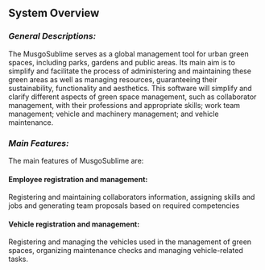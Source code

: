 ## System Overview

### _General Descriptions:_
The MusgoSublime serves as a global management tool for urban green spaces, including parks, gardens and public areas.
Its main aim is to simplify and facilitate the process of administering and maintaining these green areas as well as 
managing resources, guaranteeing their sustainability, functionality and aesthetics. This software will simplify and 
clarify different aspects of green space management, such as collaborator management, with their professions and 
appropriate skills; work team management; vehicle and machinery management; and vehicle maintenance.

### _Main Features:_

The main features of MusgoSublime are:

#### Employee registration and management: 
Registering and maintaining collaborators information, assigning skills and jobs and generating team proposals based on 
required competencies

#### Vehicle registration and management: 
Registering and managing the vehicles used in the management of green spaces, organizing maintenance checks and managing
vehicle-related tasks.
